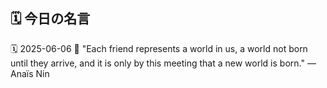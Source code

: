 ## 🗓️ 今日の名言

<!--START_SECTION:quote-->
🗓️ 2025-06-06
💬 "Each friend represents a world in us, a world not born until they arrive, and it is only by this meeting that a new world is born." — Anaïs Nin
<!--END_SECTION:quote-->
